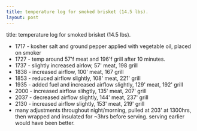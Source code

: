 ```yaml
---
title: temperature log for smoked brisket (14.5 lbs).
layout: post
---
```


title: temperature log for smoked brisket (14.5 lbs).

* 1717 - kosher salt and ground pepper applied with vegetable oil, placed on smoker
* 1727 - temp around 57'f meat and 196'f grill after 10 minutes.
* 1737 - slightly increased airlow, 57' meat, 198 grill
* 1838 - increased airflow, 100' meat, 167 grill
* 1853 - reduced airflow slightly, 108' meat, 221' grill
* 1935 - added fuel and increased airflow slightly, 129' meat, 192' grill
* 2000 - increased airflow slihgtly, 135' meat, 207' grill
* 2037 - decreased airflow slightly, 144' meat, 237' grill
* 2130 - increased airflow slightly, 153' meat, 219' grill
* many adjustments throughout night/morning, pulled at 203' at 1300hrs, then wrapped and insulated for ~3hrs before serving. serving earlier would have been better.
